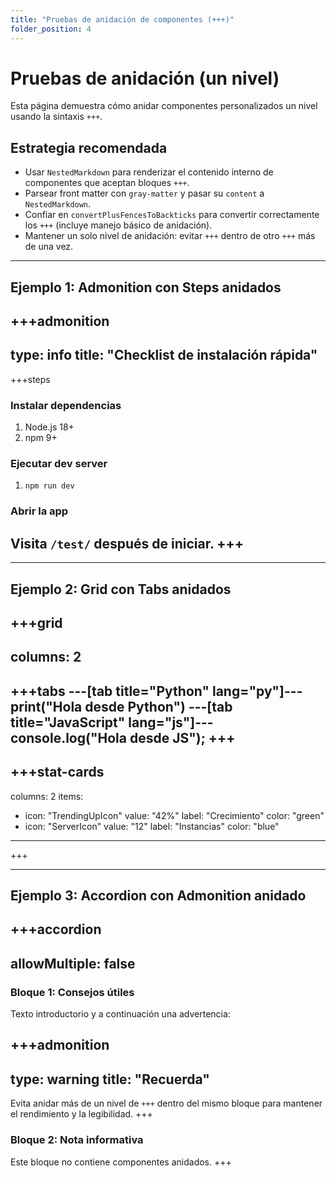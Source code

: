 ```yaml
---
title: "Pruebas de anidación de componentes (+++)"
folder_position: 4
---
```


# Pruebas de anidación (un nivel)

Esta página demuestra cómo anidar componentes personalizados un nivel usando la sintaxis `+++`.

## Estrategia recomendada

- Usar `NestedMarkdown` para renderizar el contenido interno de componentes que aceptan bloques `+++`.
- Parsear front matter con `gray-matter` y pasar su `content` a `NestedMarkdown`.
- Confiar en `convertPlusFencesToBackticks` para convertir correctamente los `+++` (incluye manejo básico de anidación).
- Mantener un solo nivel de anidación: evitar `+++` dentro de otro `+++` más de una vez.

---

## Ejemplo 1: Admonition con Steps anidados

+++admonition
---
type: info
title: "Checklist de instalación rápida"
---
+++steps
### Instalar dependencias
1. Node.js 18+
2. npm 9+

### Ejecutar dev server
1. `npm run dev`

### Abrir la app
Visita `/test/` después de iniciar.
+++
---

---

## Ejemplo 2: Grid con Tabs anidados

+++grid
---
columns: 2
---
+++tabs
---[tab title="Python" lang="py"]---
print("Hola desde Python")
---[tab title="JavaScript" lang="js"]---
console.log("Hola desde JS");
+++
---
+++stat-cards
---
columns: 2
items:
  - icon: "TrendingUpIcon"
    value: "42%"
    label: "Crecimiento"
    color: "green"
  - icon: "ServerIcon"
    value: "12"
    label: "Instancias"
    color: "blue"
---
+++

---

## Ejemplo 3: Accordion con Admonition anidado

+++accordion
---
allowMultiple: false
---
### Bloque 1: Consejos útiles
Texto introductorio y a continuación una advertencia:

+++admonition
---
type: warning
title: "Recuerda"
---
Evita anidar más de un nivel de `+++` dentro del mismo bloque para mantener el rendimiento y la legibilidad.
+++

### Bloque 2: Nota informativa
Este bloque no contiene componentes anidados.
+++
